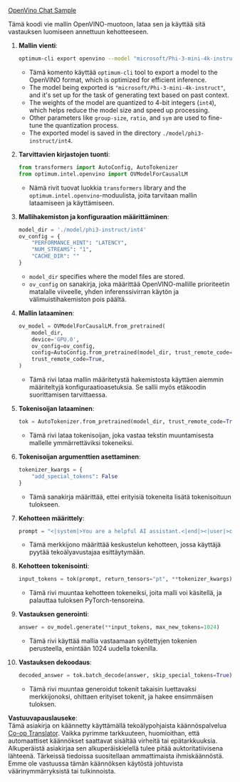 <!--
CO_OP_TRANSLATOR_METADATA:
{
  "original_hash": "a2a54312eea82ac654fb0f6d39b1f772",
  "translation_date": "2025-05-09T15:56:38+00:00",
  "source_file": "md/02.Application/01.TextAndChat/Phi3/E2E_OpenVino_Chat.md",
  "language_code": "fi"
}
-->
[OpenVino Chat Sample](../../../../../../code/06.E2E/E2E_OpenVino_Chat_Phi3-instruct.ipynb)

Tämä koodi vie mallin OpenVINO-muotoon, lataa sen ja käyttää sitä vastauksen luomiseen annettuun kehotteeseen.

1. **Mallin vienti**:
   ```bash
   optimum-cli export openvino --model "microsoft/Phi-3-mini-4k-instruct" --task text-generation-with-past --weight-format int4 --group-size 128 --ratio 0.6 --sym --trust-remote-code ./model/phi3-instruct/int4
   ```
   - Tämä komento käyttää `optimum-cli` tool to export a model to the OpenVINO format, which is optimized for efficient inference.
   - The model being exported is `"microsoft/Phi-3-mini-4k-instruct"`, and it's set up for the task of generating text based on past context.
   - The weights of the model are quantized to 4-bit integers (`int4`), which helps reduce the model size and speed up processing.
   - Other parameters like `group-size`, `ratio`, and `sym` are used to fine-tune the quantization process.
   - The exported model is saved in the directory `./model/phi3-instruct/int4`.

2. **Tarvittavien kirjastojen tuonti**:
   ```python
   from transformers import AutoConfig, AutoTokenizer
   from optimum.intel.openvino import OVModelForCausalLM
   ```
   - Nämä rivit tuovat luokkia `transformers` library and the `optimum.intel.openvino`-moduulista, joita tarvitaan mallin lataamiseen ja käyttämiseen.

3. **Mallihakemiston ja konfiguraation määrittäminen**:
   ```python
   model_dir = './model/phi3-instruct/int4'
   ov_config = {
       "PERFORMANCE_HINT": "LATENCY",
       "NUM_STREAMS": "1",
       "CACHE_DIR": ""
   }
   ```
   - `model_dir` specifies where the model files are stored.
   - `ov_config` on sanakirja, joka määrittää OpenVINO-mallille prioriteetin matalalle viiveelle, yhden inferenssivirran käytön ja välimuistihakemiston pois päältä.

4. **Mallin lataaminen**:
   ```python
   ov_model = OVModelForCausalLM.from_pretrained(
       model_dir,
       device='GPU.0',
       ov_config=ov_config,
       config=AutoConfig.from_pretrained(model_dir, trust_remote_code=True),
       trust_remote_code=True,
   )
   ```
   - Tämä rivi lataa mallin määritetystä hakemistosta käyttäen aiemmin määriteltyjä konfiguraatioasetuksia. Se sallii myös etäkoodin suorittamisen tarvittaessa.

5. **Tokenisoijan lataaminen**:
   ```python
   tok = AutoTokenizer.from_pretrained(model_dir, trust_remote_code=True)
   ```
   - Tämä rivi lataa tokenisoijan, joka vastaa tekstin muuntamisesta mallelle ymmärrettäviksi tokeneiksi.

6. **Tokenisoijan argumenttien asettaminen**:
   ```python
   tokenizer_kwargs = {
       "add_special_tokens": False
   }
   ```
   - Tämä sanakirja määrittää, ettei erityisiä tokeneita lisätä tokenisoituun tulokseen.

7. **Kehotteen määrittely**:
   ```python
   prompt = "<|system|>You are a helpful AI assistant.<|end|><|user|>can you introduce yourself?<|end|><|assistant|>"
   ```
   - Tämä merkkijono määrittää keskustelun kehotteen, jossa käyttäjä pyytää tekoälyavustajaa esittäytymään.

8. **Kehotteen tokenisointi**:
   ```python
   input_tokens = tok(prompt, return_tensors="pt", **tokenizer_kwargs)
   ```
   - Tämä rivi muuntaa kehotteen tokeneiksi, joita malli voi käsitellä, ja palauttaa tuloksen PyTorch-tensoreina.

9. **Vastauksen generointi**:
   ```python
   answer = ov_model.generate(**input_tokens, max_new_tokens=1024)
   ```
   - Tämä rivi käyttää mallia vastaamaan syötettyjen tokenien perusteella, enintään 1024 uudella tokenilla.

10. **Vastauksen dekoodaus**:
    ```python
    decoded_answer = tok.batch_decode(answer, skip_special_tokens=True)[0]
    ```
    - Tämä rivi muuntaa generoidut tokenit takaisin luettavaksi merkkijonoksi, ohittaen erityiset tokenit, ja hakee ensimmäisen tuloksen.

**Vastuuvapauslauseke**:  
Tämä asiakirja on käännetty käyttämällä tekoälypohjaista käännöspalvelua [Co-op Translator](https://github.com/Azure/co-op-translator). Vaikka pyrimme tarkkuuteen, huomioithan, että automaattiset käännökset saattavat sisältää virheitä tai epätarkkuuksia. Alkuperäistä asiakirjaa sen alkuperäiskielellä tulee pitää auktoritatiivisena lähteenä. Tärkeissä tiedoissa suositellaan ammattimaista ihmiskäännöstä. Emme ole vastuussa tämän käännöksen käytöstä johtuvista väärinymmärryksistä tai tulkinnoista.